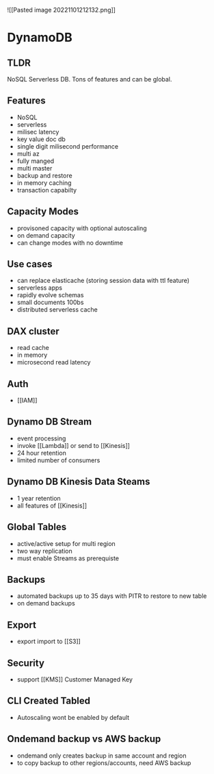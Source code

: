 ![[Pasted image 20221101212132.png]]
# DynamoDB

## TLDR
NoSQL Serverless DB. Tons of features and can be global.

## Features
- NoSQL
- serverless
- milisec latency
- key value doc db
- single digit milisecond performance
- multi az
- fully manged
- multi master
- backup and restore
- in memory caching
- transaction capabilty

##  Capacity Modes
- provisoned capacity with optional autoscaling
- on demand capacity
- can change modes with no downtime

## Use cases
- can replace elasticache (storing session data with ttl feature)
 - serverless apps
 - rapidly evolve schemas
 - small documents 100bs
 - distributed serverless cache

## DAX cluster
- read cache 
- in memory
- microsecond read latency

## Auth
- [[IAM]]

## Dynamo DB Stream
- event processing
- invoke [[Lambda]] or send to [[Kinesis]]
- 24 hour retention 
- limited number of consumers

## Dynamo DB Kinesis Data Steams
- 1 year retention
- all features of [[Kinesis]]

## Global Tables
- active/active setup for multi region
- two way replication
- must enable Streams as prerequiste

## Backups
- automated backups up to 35 days with PITR to restore to new table
- on demand backups

## Export
- export import to [[S3]]

## Security
- support [[KMS]] Customer Managed Key

## CLI Created Tabled
- Autoscaling wont be enabled by default
## Ondemand backup vs AWS backup
- ondemand only creates backup in same account and region
- to copy backup to other regions/accounts, need AWS backup